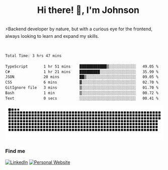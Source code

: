 <div id="user-content-toc">
  <ul align="center">
    <summary><h1 style="display: inline-block">Hi there! 👋, I'm Johnson</h1></summary>
  </ul>
</div>

⚡Backend developer by nature, but with a curious eye for the frontend, always looking to learn and expand my skills.

<br>


<!--START_SECTION:waka-->

```txt
Total Time: 3 hrs 47 mins

TypeScript       1 hr 51 mins    ████████████▒░░░░░░░░░░░░   49.05 %
C#               1 hr 21 mins    █████████░░░░░░░░░░░░░░░░   35.99 %
JSON             20 mins         ██▒░░░░░░░░░░░░░░░░░░░░░░   09.05 %
CSS              6 mins          ▓░░░░░░░░░░░░░░░░░░░░░░░░   02.70 %
GitIgnore file   3 mins          ▒░░░░░░░░░░░░░░░░░░░░░░░░   01.70 %
Bash             1 min           ▒░░░░░░░░░░░░░░░░░░░░░░░░   00.72 %
Text             0 secs          ░░░░░░░░░░░░░░░░░░░░░░░░░   00.41 %
```

<!--END_SECTION:waka-->

<picture>
  <source  srcset="https://github.com/joshwambere/joshwambere/blob/output/github-contribution-grid-snake-dark.svg?palette=github-dark">
  <source  srcset="https://github.com/joshwambere/joshwambere/blob/output/github-contribution-grid-snake.svg">
  <img alt="github contribution grid snake animation" src="https://github.com/joshwambere/joshwambere/blob/output/github-contribution-grid-snake.svg">
</picture>

### Find me
<a href="https://www.linkedin.com/in/dusabe-johnson" target="_blank"><img src="https://img.shields.io/badge/LinkedIn-%230077B5.svg?&style=flat&logo=linkedin&logoColor=white" alt="LinkedIn"></a>
‎‎ [![Personal Website](https://img.shields.io/badge/visit-Johnsonis.me-blue)](https://johnsonis.me/)
